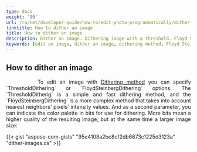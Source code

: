 ```yaml
---
type: docs
weight: '90'
url: /ru/net/developer-guide/how-to/edit-photo-programmatically/dither-image
linktitle: How to dither an image
title: How to dither an image
description: Dither an image. Dithering image with a threshold. Floyd Steinberg Dithering.
keywords: [edit an image, dither an image, dithering method, Floyd Steinberg Dithering]
---
```


## How to dither an image

<p align='justify'>
&nbsp;&nbsp;&nbsp;&nbsp;&nbsp;&nbsp;&nbsp;&nbsp;
To edit an image with <a href="https://reference.aspose.com/imaging/ru/net/aspose.imaging/ditheringmethod/">Dithering method</a> you can specify `ThresholdDithering` or `FloydSteinbergDithering` options.
The `ThresholdDitherig` is a simple and fast dithering method, and the `FloydSteinbergDithering` is a more complex method that takes into account nearest neighbors' pixels' intensity values. And as a second parameter, you can indicate the color palette in bits for use for dithering. More bits mean a higher quality of the resulting image, but at the same time a larger image size:
</p>

{{< gist "aspose-com-gists" "95e4108a2bc8cf2db6673c1225d3123a" "dither-images.cs" >}}
